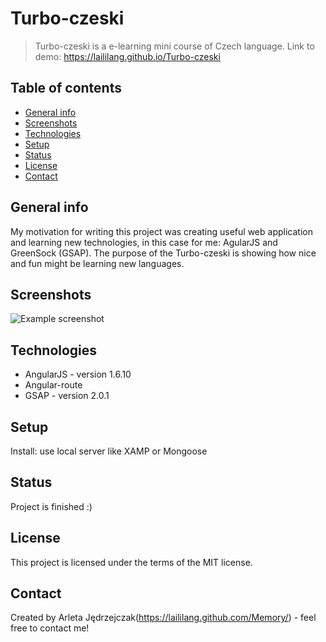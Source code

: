 # Turbo-czeski
> Turbo-czeski is a e-learning mini course of Czech language.
Link to demo: https://laililang.github.io/Turbo-czeski

## Table of contents
* [General info](#general-info)
* [Screenshots](#screenshots)
* [Technologies](#technologies)
* [Setup](#setup)
* [Status](#status)
* [License](#license)
* [Contact](#contact)

## General info
My motivation for writing this project was creating useful web application and learning new technologies, in this case for me: AgularJS and GreenSock (GSAP).
The purpose of the Turbo-czeski is showing how nice and fun might be learning new languages.

## Screenshots
![Example screenshot](./img/screenshot.png)

## Technologies
* AngularJS - version 1.6.10
* Angular-route
* GSAP - version 2.0.1

## Setup
Install: use local server like XAMP or Mongoose

## Status
Project is finished :)

## License
This project is licensed under the terms of the MIT license.

## Contact
Created by Arleta Jędrzejczak(https://laililang.github.com/Memory/) - feel free to contact me!
